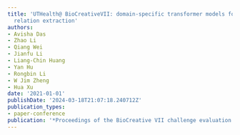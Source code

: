 ```yaml
---
title: 'UTHealth@ BioCreativeVII: domain-specific transformer models for drug-protein
  relation extraction'
authors:
- Avisha Das
- Zhao Li
- Qiang Wei
- Jianfu Li
- Liang-Chin Huang
- Yan Hu
- Rongbin Li
- W Jim Zheng
- Hua Xu
date: '2021-01-01'
publishDate: '2024-03-18T21:07:18.240712Z'
publication_types:
- paper-conference
publication: '*Proceedings of the BioCreative VII challenge evaluation workshop*'
---
```

